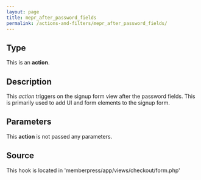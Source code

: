 ```yaml
---
layout: page
title: mepr_after_password_fields
permalink: /actions-and-filters/mepr_after_password_fields/
---
```


## Type

This is an **action**.

## Description

This *action* triggers on the signup form view after the password fields. This is primarily used to add UI and form elements to the signup form.

## Parameters

This **action** is not passed any parameters.

## Source

This hook is located in 'memberpress/app/views/checkout/form.php'
